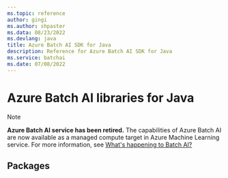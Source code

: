 ```yaml
---
ms.topic: reference
author: gingi
ms.author: shpaster
ms.data: 08/23/2022
ms.devlang: java
title: Azure Batch AI SDK for Java
description: Reference for Azure Batch AI SDK for Java
ms.service: batchai
ms.date: 07/08/2022
---
```

# Azure Batch AI libraries for Java

>[!Note]
>**Azure Batch AI service has been retired.** The capabilities of Azure Batch AI are now available as a managed compute target in Azure Machine Learning service. For more information, see [What's happening to Batch AI?](https://aka.ms/batchai-retirement)

## Packages